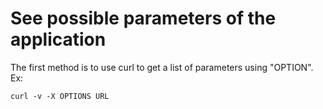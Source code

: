 # See possible parameters of the application

The first method is to use curl to get a list of parameters using "OPTION".\
Ex:&#x20;

```
curl -v -X OPTIONS URL
```

